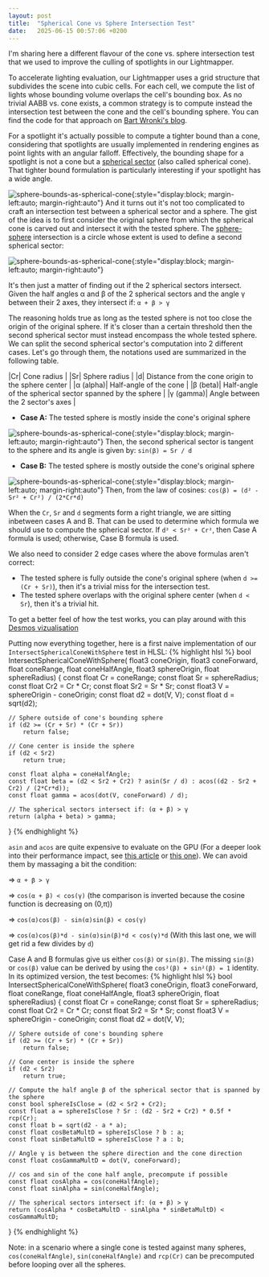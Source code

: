 ```yaml
---
layout: post
title:  "Spherical Cone vs Sphere Intersection Test"
date:   2025-06-15 00:57:06 +0200
---
```

I'm sharing here a different flavour of the cone vs. sphere intersection test that we used to improve the culling of spotlights in our Lightmapper. 

To accelerate lighting evaluation, our Lightmapper uses a grid structure that subdivides the scene into cubic cells. For each cell, we compute the list of lights whose bounding volume overlaps the cell's bounding box. As no trivial AABB vs. cone exists, a common strategy is to compute instead the intersection test between the cone and the cell's bounding sphere. You can find the code for that approach on [Bart Wronki's blog](https://bartwronski.com/2017/04/13/cull-that-cone).

For a spotlight it's actually possible to compute a tighter bound than a cone, considering that spotlights are usually implemented in rendering engines as point lights with an angular falloff. Effectively, the bounding shape for a spotlight is not a cone but a [spherical sector](https://en.wikipedia.org/wiki/Spherical_sector) (also called spherical cone). That tighter bound formulation is particularly interesting if your spotlight has a wide angle.

![sphere-bounds-as-spherical-cone](/assets/images/conesphere-d.png){:style="display:block; margin-left:auto; margin-right:auto"}
And it turns out it's not too complicated to craft an intersection test between a spherical sector and a sphere. The gist of the idea is to first consider the original sphere from which the spherical cone is carved out and intersect it with the tested sphere. The [sphere-sphere](https://mathworld.wolfram.com/Sphere-SphereIntersection.html) intersection is a circle whose extent is used to define a second spherical sector: 

![sphere-bounds-as-spherical-cone](/assets/images/conesphere-a.png){:style="display:block; margin-left:auto; margin-right:auto"}

It's then just a matter of finding out if the 2 spherical sectors intersect. Given the half angles α and β of the 2 spherical sectors and the angle γ between their 2 axes, they intersect if:
`α + β > γ`

The reasoning holds true as long as the tested sphere is not too close the origin of the original sphere. If it's closer than a certain threshold then the second spherical sector must instead encompass the whole tested sphere.
We can split the second spherical sector's computation into 2 different cases. Let's go through them, the notations used are summarized in the following table.

|Cr| Cone radius |
|Sr| Sphere radius |
|d| Distance from the cone origin to the sphere center |
|α (alpha)| Half-angle of the cone |
|β (beta)| Half-angle of the spherical sector spanned by the sphere |
|γ (gamma)| Angle between the 2 sector's axes |

- **Case A:** The tested sphere is mostly inside the cone's original sphere

![sphere-bounds-as-spherical-cone](/assets/images/conesphere-b.png){:style="display:block; margin-left:auto; margin-right:auto"}
Then, the second spherical sector is tangent to the sphere and its angle is given by: `sin(β) = Sr / d`

- **Case B:** The tested sphere is mostly outside the cone's original sphere 

![sphere-bounds-as-spherical-cone](/assets/images/conesphere-c.png){:style="display:block; margin-left:auto; margin-right:auto"}
Then, from the law of cosines: `cos(β) = (d² - Sr² + Cr²) / (2*Cr*d)`

When the `Cr`, `Sr` and `d` segments form a right triangle, we are sitting inbetween cases A and B. That can be used to determine which formula we should use to compute the spherical sector.  If `d² < Sr² + Cr²`, then Case A formula is used; otherwise, Case B formula is used.

We also need to consider 2 edge cases where the above formulas aren't correct:
- The tested sphere is fully outside the cone's original sphere (when `d >= (Cr + Sr)`), then it's a trivial miss for the intersection test.
- The tested sphere overlaps with the original sphere center (when `d < Sr`), then it's a trivial hit.

To get a better feel of how the test works, you can play around with this [Desmos vizualisation](https://www.desmos.com/calculator/3j0xz8ppa4)

Putting now everything together, here is a first naive implementation of our `IntersectSphericalConeWithSphere` test in HLSL:
{% highlight hlsl %}
bool IntersectSphericalConeWithSphere(
    float3 coneOrigin, float3 coneForward, float coneRange, float coneHalfAngle,
    float3 sphereOrigin, float sphereRadius)
{
    const float Cr = coneRange;
    const float Sr = sphereRadius;
    const float Cr2 = Cr * Cr;
    const float Sr2 = Sr * Sr;
    const float3 V = sphereOrigin - coneOrigin;
    const float d2 = dot(V, V);
    const float d = sqrt(d2);

    // Sphere outside of cone's bounding sphere
    if (d2 >= (Cr + Sr) * (Cr + Sr))
        return false;

    // Cone center is inside the sphere
    if (d2 < Sr2)
        return true;

    const float alpha = coneHalfAngle;
    const float beta = (d2 < Sr2 + Cr2) ? asin(Sr / d) : acos((d2 - Sr2 + Cr2) / (2*Cr*d));
    const float gamma = acos(dot(V, coneForward) / d);

    // The spherical sectors intersect if: (α + β) > γ
    return (alpha + beta) > gamma;
}
{% endhighlight %}

`asin` and `acos` are quite expensive to evaluate on the GPU (For a deeper look into their performance impact, see [this article](https://interplayoflight.wordpress.com/2025/01/19/the-hidden-cost-of-shader-instructions/) or [this one](https://seblagarde.wordpress.com/2018/09/03/siggraph-2018-the-road-toward-unified-rendering-with-unitys-high-definition-render-pipeline/)). We can avoid them by massaging a bit the condition:

=> `α + β > γ`

=> `cos(α + β) < cos(γ)` (the comparison is inverted because the cosine function is decreasing on (0,π))

=> `cos(α)cos(β) - sin(α)sin(β) < cos(γ)`

=> `cos(α)cos(β)*d - sin(α)sin(β)*d < cos(γ)*d` (With this last one, we will get rid a few divides by `d`)

Case A and B formulas give us either `cos(β)` or `sin(β)`. The missing `sin(β)` or `cos(β)` value can be derived by using the `cos²(β) + sin²(β) = 1` identity. In its optimized version, the test becomes:
{% highlight hlsl %}
bool IntersectSphericalConeWithSphere(
    float3 coneOrigin, float3 coneForward, float coneRange, float coneHalfAngle,
    float3 sphereOrigin, float sphereRadius)
{
    const float Cr = coneRange;
    const float Sr = sphereRadius;
    const float Cr2 = Cr * Cr;
    const float Sr2 = Sr * Sr;
    const float3 V = sphereOrigin - coneOrigin;
    const float d2 = dot(V, V);

    // Sphere outside of cone's bounding sphere
    if (d2 >= (Cr + Sr) * (Cr + Sr))
        return false;

    // Cone center is inside the sphere
    if (d2 < Sr2)
        return true;

    // Compute the half angle β of the spherical sector that is spanned by the sphere  
    const bool sphereIsClose = (d2 < Sr2 + Cr2);
    const float a = sphereIsClose ? Sr : (d2 - Sr2 + Cr2) * 0.5f * rcp(Cr);
    const float b = sqrt(d2 - a * a);
    const float cosBetaMultD = sphereIsClose ? b : a;
    const float sinBetaMultD = sphereIsClose ? a : b;

    // Angle γ is between the sphere direction and the cone direction
    const float cosGammaMultD = dot(V, coneForward);

    // cos and sin of the cone half angle, precompute if possible
    const float cosAlpha = cos(coneHalfAngle);
    const float sinAlpha = sin(coneHalfAngle);

    // The spherical sectors intersect if: (α + β) > γ
    return (cosAlpha * cosBetaMultD - sinAlpha * sinBetaMultD) < cosGammaMultD;
}
{% endhighlight %}

Note: in a scenario where a single cone is tested against many spheres, `cos(coneHalfAngle)`, `sin(coneHalfAngle)` and `rcp(Cr)` can be precomputed before looping over all the spheres.
